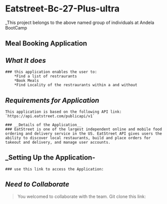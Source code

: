 # Eatstreet-Bc-27-Plus-ultra
_This project belongs to the above named group of individuals at Andela BootCamp

## __Meal Booking Application__

## _What It does_
    ### this application enables the user to:
        *Find a list of restraurants
        *Book Meals
        *Find Locality of the restraurants within a and without

## _Requirements for Application_
    This application is based on the following API link:
    `https://api.eatstreet.com/publicapi/v1`

    ### __Details of the Application__
    ### EatStreet is one of the largest independent online and mobile food ordering and delivery service in the US. EatStreet API gives users the ability to discover local restaurants, build and place orders for takeout and delivery, and manage user accounts.


## _Setting Up the Application-
    ### use this link to access the Application:

## _Need to Collaborate_
> You welcomed to collaborate with the team. Git clone this link:
